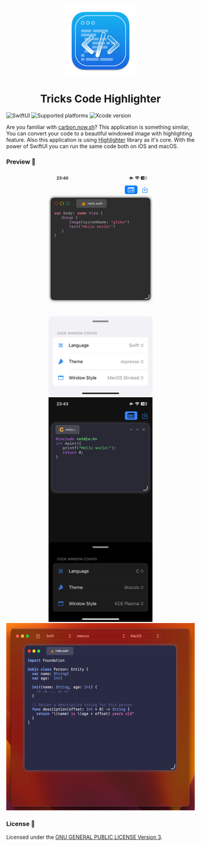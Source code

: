 <p align="center">
  <img src="TricksHighlighter/Resources/Assets.xcassets/AppIcon.appiconset/512x512@2x.png" height="192">
  <h1 align="center">Tricks Code Highlighter</h1>
</p>

![SwiftUI](https://img.shields.io/badge/SwiftUI-black?logo=swift)
![Supported platforms](https://img.shields.io/badge/Platforms-iOS%2015.0+%20|%20macOS%2012.0-white?logo=apple)
![Xcode version](https://img.shields.io/badge/Xcode%2013+-black?logo=xcode)

Are you familiar with [carbon.now.sh](https://carbon.now.sh)? This application is something similar, You can convert your code to a beautiful windowed image with highlighting feature. Also this application is using [Highlighter](https://github.com/Rminsh/highlighter) library as it's core. With the power of SwiftUI you can run the same code both on iOS and macOS.

### Preview 🌠
<p align="center">
<img src="Preview/preview_ios_1.png" height="600"/>
<img src="Preview/preview_ios_2.png" height="600"/>
<img src="Preview/preview_mac.png" height="500"/>

### License 📝

Licensed under the [GNU GENERAL PUBLIC LICENSE Version 3](./LICENSE.md).
